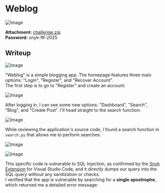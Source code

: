 # Weblog
![Image](https://github.com/user-attachments/assets/1b931582-d280-444b-9859-8018c0889e94)

**Attachment:** [challenge.zip](https://github.com/user-attachments/files/19075785/challenge.zip)  
**Password:** snyk-ftf-2025

## Writeup

![Image](https://github.com/user-attachments/assets/163a5f1c-b68e-4513-8292-31a84216662b)

"Weblog" is a simple blogging app. The homepage features three main options: "Login", "Register", and "Recover Account".  
The first step is to go to "Register" and create an account:

![Image](https://github.com/user-attachments/assets/0cdfcb85-0a31-47ec-b4e3-3b6db6e933c4)

After logging in, I can see some new options: "Dashboard", "Search", "Blog", and "Create Post". I'll head straight to the search function:

![Image](https://github.com/user-attachments/assets/496929a9-a6a6-4cd6-9c9e-f7c5cac2bc5d)

While reviewing the application's source code, I found a search function in `search.py` that allows me to perform searches:

![Image](https://github.com/user-attachments/assets/fa9c2f64-a171-4ad2-bc74-ffe34bd7bbd5)

![Image](https://github.com/user-attachments/assets/796117f1-c67a-4d65-a53a-817e1756e513)

This specific code is vulnerable to SQL Injection, as confirmed by the [Snyk Extension](https://docs.snyk.io/scm-ide-and-ci-cd-integrations/snyk-ide-plugins-and-extensions/visual-studio-code-extension) for Visual Studio Code, and it directly dumps our query into the SQL query without any sanitization or checks.  
I verified that the app is vulnerable by searching for a **single apostrophe**, which returned me a detailed error message:


